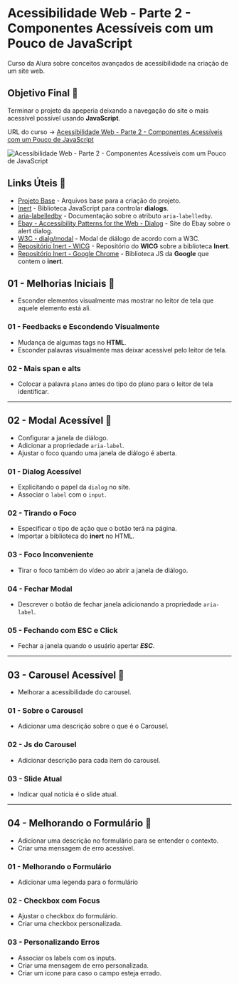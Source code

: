 # Acessibilidade Web - Parte 2 - Componentes Acessíveis com um Pouco de JavaScript

Curso da Alura sobre conceitos avançados de acessibilidade na criação de um site web.

## Objetivo Final &#x1F3AF;

Terminar o projeto da apeperia deixando a navegação do site o mais acessível possível usando **JavaScript**.

URL do curso -> [Acessibilidade Web - Parte 2 - Componentes Acessíveis com um Pouco de JavaScript](https://cursos.alura.com.br/course/acessibilidade-web-front-end-parte-2)

![Acessibilidade Web - Parte 2 - Componentes Acessíveis com um Pouco de JavaScript](https://www.alura.com.br/assets/api/share/curso-acessibilidade-web-front-end-parte-2.png)

## Links Úteis &#x1F517;
* [Projeto Base](https://github.com/designernatan/acessibilidade-web-front-end-2/archive/9c7502a6e11ae411d773c7046c2203ecec6143c8.zip) - Arquivos base para a criação do projeto.
* [Inert](https://github.com/WICG/inert) - Biblioteca JavaScript para controlar **dialogs**.
* [aria-labelledby](https://developer.mozilla.org/pt-BR/docs/orphaned/Web/Accessibility/ARIA/ARIA_Techniques/Using_the_aria-labelledby_attribute) - Documentação sobre o atributo `aria-labelledby`.
* [Ebay - Accessibility Patterns for the Web - Dialog](https://opensource.ebay.com/mindpatterns/messaging/alert-dialog/index.html) - Site do Ebay sobre o alert dialog.
* [W3C - dialg/modal](https://www.w3.org/WAI/ARIA/apg/#dialog_modal) - Modal de diálogo de acordo com a W3C.
* [Repositório Inert - WICG](https://www.w3.org/WAI/ARIA/apg/example-index/dialog-modal/dialog.html) - Repositório do **WICG** sobre a biblioteca **Inert**.
* [Repositório Inert - Google Chrome](https://github.com/GoogleChrome/inert-polyfill) - Biblioteca JS da **Google** que contem o **inert**.

## 01 - Melhorias Iniciais &#x1F516;
* Esconder elementos visualmente mas mostrar no leitor de tela que aquele elemento está ali.

### 01 - Feedbacks e Escondendo Visualmente
* Mudança de algumas tags no **HTML**.
* Esconder palavras visualmente mas deixar acessível pelo leitor de tela.


### 02 - Mais span e alts
* Colocar a palavra `plano` antes do tipo do plano para o leitor de tela identificar.

***

## 02 - Modal Acessível &#x1F516;
* Configurar a janela de diálogo.
* Adicionar a propriedade `aria-label`.
* Ajustar o foco quando uma janela de diálogo é aberta.

### 01 - Dialog Acessível
* Explicitando o papel da `dialog` no site.
* Associar o `label` com o `input`.

### 02 - Tirando o Foco
* Especificar o tipo de ação que o botão terá na página.
* Importar a biblioteca do **inert** no HTML.

### 03 - Foco Inconveniente
* Tirar o foco também do vídeo ao abrir a janela de diálogo.

### 04 - Fechar Modal
* Descrever o botão de fechar janela adicionando a propriedade `aria-label`.

### 05 - Fechando com ESC e Click
* Fechar a janela quando o usuário apertar ***ESC***.

***

## 03 - Carousel Acessível &#x1F516;
* Melhorar a acessibilidade do carousel.

### 01 - Sobre o Carousel
* Adicionar uma descrição sobre o que é o Carousel.

### 02 - Js do Carousel
* Adicionar descrição para cada item do carousel.

### 03 - Slide Atual
* Indicar qual noticia é o slide atual.

***

## 04 - Melhorando o Formulário &#x1F516;
* Adicionar uma descrição no formulário para se entender o contexto.
* Criar uma mensagem de erro acessível.

### 01 - Melhorando o Formulário
* Adicionar uma legenda para o formulário

### 02 - Checkbox com Focus
* Ajustar o checkbox do formulário.
* Criar uma checkbox personalizada.

### 03 - Personalizando Erros
* Associar os labels com os inputs.
* Criar uma mensagem de erro personalizada.
* Criar um ícone para caso o campo esteja errado.